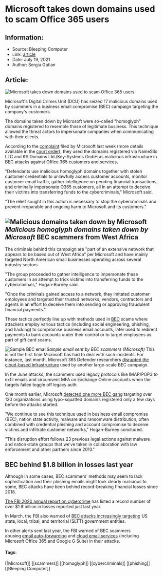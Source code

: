 # Microsoft takes down domains used to scam Office 365 users
### 

## Information:
+ Source: Bleeping Computer
+ Link: [article](https://www.bleepingcomputer.com/news/security/microsoft-takes-down-domains-used-to-scam-office-365-users/)
+ Date: July 19, 2021
+ Author: Sergiu Gatlan


## Article:
![Microsoft takes down domains used to scam Office 365 users](https://www.bleepstatic.com/content/hl-images/2021/03/18/microsoft-fire.jpg)


Microsoft's Digital Crimes Unit (DCU) has seized 17 malicious domains used by scammers in a business email compromise (BEC) campaign targeting the company's customers.


The domains taken down by Microsoft were so-called "homoglyph" domains registered to resemble those of legitimate business. This technique allowed the threat actors to impersonate companies when communicating with their clients.


According to the [complaint](https://www.documentcloud.org/documents/21012135-complaint) filed by Microsoft last week (more details available in the [court order](https://www.documentcloud.org/documents/21012134-order-granting-tro)), they used the domains registered via NameSilo LLC and KS Domains Ltd./Key-Systems GmbH as malicious infrastructure in BEC attacks against Office 365 customers and services.


"Defendants use malicious homoglyph domains together with stolen customer credentials to unlawfully access customer accounts, monitor customer email traffic, gather intelligence on pending financial transactions, and criminally impersonate O365 customers, all in an attempt to deceive their victims into transferring funds to the cybercriminals," Microsoft said.


"The relief sought in this action is necessary to stop the cybercriminals and prevent irreparable and ongoing harm to Microsoft and its customers."



![Malicious domains taken down by Microsoft](https://www.bleepstatic.com/images/news/u/1109292/2021/Malicious%20domains%20taken%20down%20by%20Microsoft.png)*Malicious homoglyph domains taken down by Microsoft*
BEC scammers from West Africa
-----------------------------


The criminals behind this campaign are "part of an extensive network that appears to be based out of West Africa" per Microsoft and have mainly targeted North American small businesses operating across several industry sectors.


"The group proceeded to gather intelligence to impersonate these customers in an attempt to trick victims into transferring funds to the cybercriminals," Hogan-Burney said.


"Once the criminals gained access to a network, they imitated customer employees and targeted their trusted networks, vendors, contractors and agents in an effort to deceive them into sending or approving fraudulent financial payments."


These tactics perfectly line up with methods used in [BEC](https://www.bleepingcomputer.com/tag/bec/) scams where attackers employ various tactics (including social engineering, phishing, and hacking) to compromise business email accounts, later used to redirect payments to bank accounts under their control or to target employees as part of gift card scams.



![Sample BEC email](https://www.bleepstatic.com/images/news/u/1109292/2021/Sample%20BEC%20email.jpg)*Sample email sent by BEC scammers (Microsoft)*
This is not the first time Microsoft has had to deal with such incidents. For instance, last month, Microsoft 365 Defender researchers [disrupted the cloud-based infrastructure](https://www.bleepingcomputer.com/news/security/microsoft-scammers-bypass-office-365-mfa-in-bec-attacks/) used by another large-scale BEC campaign.


In the June attacks, the scammers used legacy protocols like IMAP/POP3 to exfil emails and circumvent MFA on Exchange Online accounts when the targets failed toggle off legacy auth.


One month earlier, Microsoft [detected one more BEC gang](https://www.bleepingcomputer.com/news/security/microsoft-business-email-compromise-attack-targeted-dozens-of-orgs/) targeting over 120 organizations using typo-squatted domains registered only a few days before the attacks started.


"We continue to see this technique used in business email compromise (BEC), nation state activity, malware and ransomware distribution, often combined with credential phishing and account compromise to deceive victims and infiltrate customer networks," Hogan-Burney concluded.


"This disruption effort follows 23 previous legal actions against malware and nation-state groups that we’ve taken in collaboration with law enforcement and other partners since 2010."


BEC behind $1.8 billion in losses last year
-------------------------------------------


Although in some cases, BEC scammers' methods may seem to lack sophistication and their phishing emails might look clearly malicious to some, BEC attacks have been behind record-breaking financial losses since 2018.


[The FBI 2020 annual report on cybercrime](https://www.bleepingcomputer.com/news/security/fbi-over-42-billion-officially-lost-to-cybercrime-in-2020/) has listed a record number of over $1.8 billion in losses reported just last year.


In March, the FBI also warned of [BEC attacks increasingly targeting](https://www.bleepingcomputer.com/news/security/fbi-warns-of-bec-attacks-increasingly-targeting-us-govt-orgs/) US state, local, tribal, and territorial (SLTT) government entities.


In other alerts sent last year, the FBI warned of BEC scammers abusing [email auto-forwarding](https://www.bleepingcomputer.com/news/security/fbi-warns-of-bec-scammers-using-email-auto-forwarding-in-attacks/) and [cloud email services](https://www.bleepingcomputer.com/news/security/fbi-warns-of-bec-attacks-abusing-microsoft-office-365-google-g-suite/) (including Microsoft Office 365 and Google G Suite) in their attacks.




#### Tags:
[[Microsoft]] [[scammers]] [[homoglyph]] [[cybercriminals]] [[phishing]] [[Bleeping Computer]]

